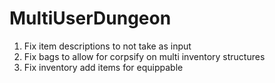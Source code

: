 # MultiUserDungeon

1. Fix item descriptions to not take as input
2. Fix bags to allow for corpsify on multi inventory structures
3. Fix inventory add items for equippable